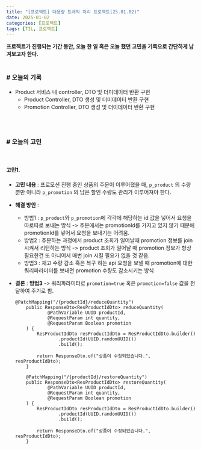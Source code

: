 ```yaml
---
title: "[프로젝트] 대용량 트래픽 처리 프로젝트(25.01.02)"
date: 2025-01-02
categories: [프로젝트]
tags: [TIL, 프로젝트]
---
```


**프로젝트가 진행되는 기간 동안, 오늘 한 일 혹은 오늘 했던 고민을 기록으로 간단하게 남겨보고자 한다.**
<br /><br />

### # 오늘의 기록

- Product 서비스 내 controller, DTO 및 더미데이터 반환 구현
  - Product Controller, DTO 생성 및 더미데이터 반환 구현
  - Promotion Controller, DTO 생성 및 더이데이터 반환 구현

<br /><br />

### # 오늘의 고민
<br />

#### 고민1.

- **고민 내용** : 프로모션 진행 중인 상품의 주문이 이루어졌을 때, `p_product` 의 수량 뿐만 아니라 `p_promotion` 의 남은 할인 수량도 관리가 이루어져야 한다.

- **해결 방안** : 
  - 방법1 : `p_product`와 `p_promotion`에 각각에 해당하는 id 값을 넣어서 요청을 따로따로 보내는 방식
    -> 주문에서는 promotionId를 가지고 있지 않기 때문에 promotionId를 넣어서 요청을 보내기는 어려움.
  - 방법2 : 주문하는 과정에서 product 조회가 일어날때 promotion 정보를 join시켜서 리턴하는 방식
    -> product 조회가 일어날 때 promotion 정보가 항상 필요한건 또 아니어서 매번 join 시킬 필요가 없을 것 같음.
  - 방법3 : 재고 수량 감소 혹은 복구 하는 api 요청을 보낼 때 promotion에 대한 쿼리파라미터를 보내면 promotion 수량도 감소시키는 방식

- **결론** : **방법3** -> 쿼리파라미터로 `promotion=true` 혹은 `promotion=false` 값을 전달하여 주기로 함.

    ```
    @PatchMapping("/{productId}/reduceQuantity")
        public ResponseDto<ResProductIdDto> reduceQuantity(
                @PathVariable UUID productId,
                @RequestParam int quantity,
                @RequestParam Boolean promotion
        ) {
            ResProductIdDto resProductIdDto = ResProductIdDto.builder()
                    .productId(UUID.randomUUID())
                    .build();

            return ResponseDto.of("상품이 수정되었습니다.", resProductIdDto);
        }

        @PatchMapping("/{productId}/restoreQuantity")
        public ResponseDto<ResProductIdDto> restoreQuantity(
                @PathVariable UUID productId,
                @RequestParam int quantity,
                @RequestParam Boolean promotion
        ) {
            ResProductIdDto resProductIdDto = ResProductIdDto.builder()
                    .productId(UUID.randomUUID())
                    .build();

            return ResponseDto.of("상품이 수정되었습니다.", resProductIdDto);
        }
    ```

<br /><br />

